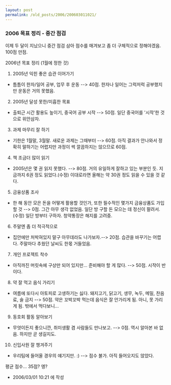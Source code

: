 ```yaml
---
layout: post
permalink: /old_posts/2006/200603011021/
---
```


### 2006 목표 정리 - 중간 점검

이제 두 달이 지났으니 중간 점검 삼아 점수를 매겨보고 좀 더 구체적으로 정해야겠음. 100점 만점.

2006년 목표 정리 (1월에 정한 것)

1. 2005년 익힌 좋은 습관 이어가기
- 틈틈이 한자/일어 공부, 업무 후 운동
--> 40점. 한자나 일어는 그럭저럭 공부했지만 운동은 거의 못했음.
2. 2005년 달성 못한/미흡한 목표
- 출퇴근 시간 활용도 높이기, 중국어 공부 시작
--> 50점. 일단 중국어를 '시작'한 것으로 위안삼자.

3. 과제 마무리 잘 하기
- 기한은 1월말, 3월말. 새로운 과제는 그때부터
--> 60점. 아직 결과가 안나와서 정확히 말하기는 어렵지만 과정이 썩 깔끔하지는 않으므로 60점.

4. 책 조금더 많이 읽기
- 2005년은 몇 권 읽지 못했다.
--> 80점. 거의 유일하게 잘하고 있는 부분인 듯. 지금까지 6권 정도 읽었다.(수정) 이대로라면 올해는 약 30권 정도 읽을 수 있을 것 같다.

5. 금융상품 조사
- 한 해 동안 모은 돈을 어떻게 활용할 것인가, 또한 필수적인 몇가지 금융상품도 가입할 것
--> 0점. 그간 아무 생각 없었음. 일단 방 구할 돈 모으는 데 정신이 팔려서.
(수정) 일단 방부터 구하자. 청약통장은 해지를 고려중.

6. 주말엔 좀 더 적극적으로
- 집안에만 처박혀있지 말구 아무데라도 나가보자.--> 20점. 습관을 바꾸기는 어렵다. 주말마다 추웠던 날씨도 한몫 거들었음.

7. 개인 프로젝트 착수
- 아직까진 머릿속에 구상만 되어 있지만... 준비해야 할 게 많다.
--> 50점. 시작이 반이다.

8. 약 잘 먹고 음식 가리기
- 여름에 또다시 아토피로 고생하기는 싫다. 돼지고기, 닭고기, 생무, 녹두, 메밀, 찬음료, 술 금지
--> 50점. 약은 꼬박꼬박 먹는데 음식은 잘 안가리게 됨. 아니, 못 가리게 됨. 밖에서 먹다보니...

9. 동호회 활동 알아보기
- 무엇이든지 좋으니깐, 취미생활 겸 사람들도 만나보고.
--> 0점. 역시 알아본 바 없음. 하지만 곧 생길지도.

10. 신입사원 잘 챙겨주기
- 우리팀에 들어올 경우의 얘기지만. :)
--> 점수 불가. 아직 들어오지도 않았다.


평균 점수... 35점? 엥?




- 2006/03/01 10:21 에 작성